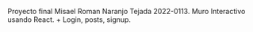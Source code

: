 Proyecto final Misael Roman Naranjo Tejada 2022-0113. Muro Interactivo usando React.  + Login, posts, signup. 
